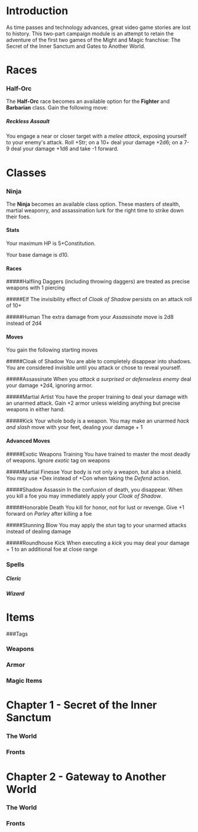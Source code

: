 # Introduction

As time passes and technology advances, great video game stories are lost to history.  This two-part campaign module is an attempt to retain the adventure of the first two games of the Might and Magic franchise:  The Secret of the Inner Sanctum and Gates to Another World.  

# Races
### Half-Orc
The **Half-Orc** race becomes an available option for the **Fighter** and **Barbarian** class.  Gain the following move:
##### Reckless Assault
You engage a near or closer target with a *melee attack*, exposing yourself to your enemy's attack.  Roll +Str; on a 10+ deal your damage +2d6;  on a 7-9 deal your damage +1d6 and take -1 forward.
  
# Classes
### Ninja
The **Ninja** becomes an available class option.  These masters of stealth, martial weaponry, and assassination lurk for the right time to strike down their foes.

#### Stats
Your maximum HP is 5+Constitution.

Your base damage is d10.
#### Races
#####Halfling
Daggers (including throwing daggers) are treated as precise weapons with 1 piercing

#####Elf
The invisibility effect of *Cloak of Shadow* persists on an attack roll of 10+

#####Human
The extra damage from your *Assassinate* move is 2d8 instead of 2d4

#### Moves
You gain the following starting moves

#####Cloak of Shadow
You are able to completely disappear into shadows.  You are considered invisible until you attack or chose to reveal yourself. 

#####Assassinate
When you *attack a surprised or defenseless enemy* deal your damage +2d4, ignoring armor.

#####Martial Artist
You have the proper training to deal your damage with an unarmed attack. Gain +2 armor unless wielding anything but precise weapons in either hand.

#####Kick
Your whole body is a weapon.  You may make an unarmed *hack and slash* move with your feet, dealing your damage + 1

#### Advanced Moves

#####Exotic Weapons Training 
You have trained to master the most deadly of weapons. Ignore *exotic* tag on weapons

#####Martial Finesse
Your body is not only a weapon, but also a shield. You may use +Dex instead of +Con when taking the *Defend* action.

#####Shadow Assassin
In the confusion of death, you disappear. When you kill a foe you may immediately apply your *Cloak of Shadow*.

#####Honorable Death
You kill for honor, not for lust or revenge. Give +1 forward on *Parley* after killing a foe

#####Stunning Blow
You may apply the *stun* tag to your unarmed attacks instead of dealing damage

#####Roundhouse Kick
When executing a *kick* you may deal your damage + 1 to an additional foe at close range

### Spells
##### Cleric
##### Wizard
    
# Items
###Tags
### Weapons
### Armor
### Magic Items
  
# Chapter 1 - Secret of the Inner Sanctum
### The World
### Fronts

# Chapter 2 - Gateway to Another World
### The World
### Fronts

